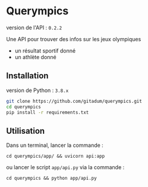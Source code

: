 # Querympics

version de l'API : `0.2.2` 

Une API pour trouver des infos sur les jeux olympiques
* un résultat sportif donné
* un athlète donné

## Installation

version de Python : `3.8.x`

```bash
git clone https://github.com/gitadum/querympics.git
cd querympics
pip install -r requirements.txt
```

## Utilisation

Dans un terminal, lancer la commande :
```
cd querympics/app/ && uvicorn api:app
```
ou lancer le script `app/api.py` via la commande :
```
cd querympics && python app/api.py
```
